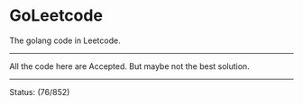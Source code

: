 # GoLeetcode
The golang code in Leetcode.

-----

All the code here are Accepted. But maybe not the best solution.

-----
Status: (76/852)
